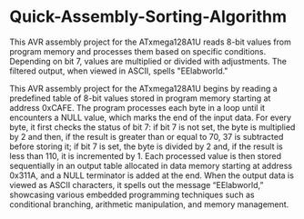 # Quick-Assembly-Sorting-Algorithm
This AVR assembly project for the ATxmega128A1U reads 8-bit values from program memory and processes them based on specific conditions. Depending on bit 7, values are multiplied or divided with adjustments. The filtered output, when viewed in ASCII, spells "EElabworld."





This AVR assembly project for the ATxmega128A1U begins by reading a predefined table of 8-bit values stored in program memory starting at address 0xCAFE. The program processes each byte in a loop until it encounters a NULL value, which marks the end of the input data. For every byte, it first checks the status of bit 7: if bit 7 is not set, the byte is multiplied by 2 and then, if the result is greater than or equal to 70, 37 is subtracted before storing it; if bit 7 is set, the byte is divided by 2 and, if the result is less than 110, it is incremented by 1. Each processed value is then stored sequentially in an output table allocated in data memory starting at address 0x311A, and a NULL terminator is added at the end. When the output data is viewed as ASCII characters, it spells out the message “EElabworld,” showcasing various embedded programming techniques such as conditional branching, arithmetic manipulation, and memory management.
